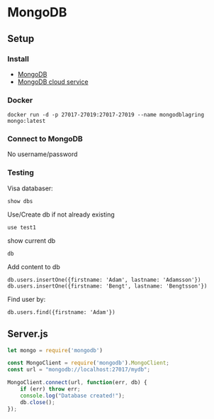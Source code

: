 # MongoDB

## Setup

### Install

- [MongoDB](https://www.mongodb.com/)
- [MongoDB cloud service](https://www.mongodb.com/cloud/atlas)

### Docker

`docker run -d -p 27017-27019:27017-27019 --name mongodblagring mongo:latest`

### Connect to MongoDB

No username/password

### Testing

Visa databaser:

```
show dbs
```

Use/Create db if not already existing

```
use test1
```

show current db

```
db
```

Add content to db

```
db.users.insertOne({firstname: 'Adam', lastname: 'Adamsson'})
db.users.insertOne({firstname: 'Bengt', lastname: 'Bengtsson'})
```

Find user by: 

```
db.users.find({firstname: 'Adam'})
```

## Server.js

```javascript
let mongo = require('mongodb')
```

```javascript
const MongoClient = require('mongodb').MongoClient;
const url = "mongodb://localhost:27017/mydb";

MongoClient.connect(url, function(err, db) {
    if (err) throw err;
    console.log("Database created!");
    db.close();
});
```


